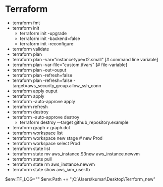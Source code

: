 # Terraform
- terraform fmt
- terraform init 
    -  terraform init -upgrade
    -  terraform init -backend=false
    -  terraform init -reconfigure
- terraform validate
- terraform plan
- terraform plan -var="instancetype=t2.small" [# command line variable]
- terraform plan -var-file="custom.tfvars" [# file-variable]
- terraform plan -out=ouput 
- terraform plan -refresh=false
- terraform plan -refresh=false -target=aws_security_group.allow_ssh_conn
- terraform apply ouput 
- terraform apply 
- terraform -auto-approve apply
- terraform refresh
- terraform destroy
- terraform -auto-approve destroy
    - terraform destroy --target github_repository.example
- terraform graph > graph.dot
- terraform workspace list
- terraform workspace new stage # new Prod
- terraform workspace select Prod
- terraform state list
- terraform state mv aws_instance.S3new aws_instance.newvm 
- terraform state pull 
- terraform state rm aws_instance.newvm 
- terraform state show aws_iam_user.lb

$env:TF_LOG=""
$env:Path += ";C:\Users\kumar\Desktop\Terrform_new"
